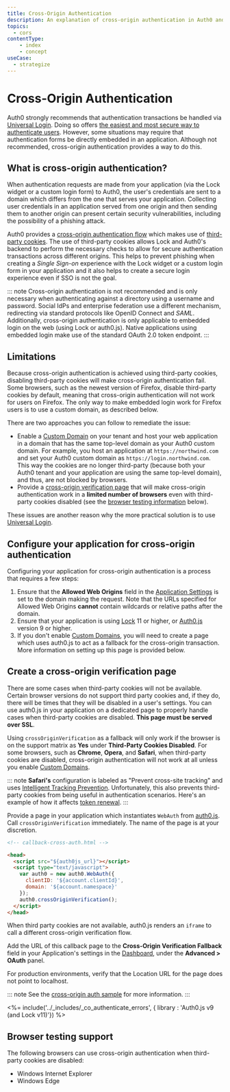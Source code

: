 ```yaml
---
title: Cross-Origin Authentication
description: An explanation of cross-origin authentication in Auth0 and its compatibility with browsers.
topics:
  - cors
contentType:
    - index
    - concept
useCase: 
  - strategize
---
```

# Cross-Origin Authentication

Auth0 strongly recommends that authentication transactions be handled via [Universal Login](/hosted-pages/login). Doing so offers [the easiest and most secure way to authenticate users](guides/login/universal-vs-embedded). However, some situations may require that authentication forms be directly embedded in an application. Although not recommended, cross-origin authentication provides a way to do this.

## What is cross-origin authentication?

When authentication requests are made from your application (via the Lock widget or a custom login form) to Auth0, the user's credentials are sent to a domain which differs from the one that serves your application. Collecting user credentials in an application served from one origin and then sending them to another origin can present certain security vulnerabilities, including the possibility of a phishing attack.

Auth0 provides a [cross-origin authentication flow](https://raw.githubusercontent.com/jaredhanson/draft-openid-connect-cross-origin-authentication/master/Draft-1.0.txt) which makes use of [third-party cookies](https://developer.mozilla.org/en-US/docs/Web/HTTP/Cookies#Third-party_cookies). The use of third-party cookies allows Lock and Auth0's backend to perform the necessary checks to allow for secure authentication transactions across different origins. This helps to prevent phishing when creating a <dfn data-key="single-sign-on">Single Sign-on</dfn> experience with the Lock widget or a custom login form in your application and it also helps to create a secure login experience even if SSO is not the goal.

::: note
Cross-origin authentication is not recommended and is only necessary when authenticating against a directory using a username and password. Social IdPs and enterprise federation use a different mechanism, redirecting via standard protocols like OpenID Connect and <dfn data-key="security-assertion-markup-language">SAML</dfn>. Additionally, cross-origin authentication is only applicable to embedded login on the web (using Lock or auth0.js). Native applications using embedded login make use of the standard OAuth 2.0 token endpoint.
:::

## Limitations

Because cross-origin authentication is achieved using third-party cookies, disabling third-party cookies will make cross-origin authentication fail. Some browsers, such as the newest version of Firefox, disable third-party cookies by default, meaning that cross-origin authentication will not work for users on Firefox. The only way to make embedded login work for Firefox users is to use a custom domain, as described below.

There are two approaches you can follow to remediate the issue:

- Enable a [Custom Domain](/custom-domains) on your tenant and host your web application in a domain that has the same top-level domain as your Auth0 custom domain. For example, you host an application at `https://northwind.com` and set your Auth0 custom domain as `https://login.northwind.com`. This way the cookies are no longer third-party (because both your Auth0 tenant and your application are using the same top-level domain), and thus, are not blocked by browsers.
- Provide a [cross-origin verification page](#create-a-cross-origin-verification-page) that will make cross-origin authentication work in a **limited number of browsers** even with third-party cookies disabled (see the [browser testing information](#browser-testing-support) below).

These issues are another reason why the more practical solution is to use [Universal Login](/hosted-pages/login).

## Configure your application for cross-origin authentication

Configuring your application for cross-origin authentication is a process that requires a few steps:

1. Ensure that the **Allowed Web Origins** field in the [Application Settings](${manage_url}/#/applications/${account.clientId}/settings) is set to the domain making the request. Note that the URLs specified for Allowed Web Origins **cannot** contain wildcards or relative paths after the domain.
1. Ensure that your application is using [Lock](/libraries/lock) 11 or higher, or [Auth0.js](/libraries/auth0js) version 9 or higher.
1. If you don't enable [Custom Domains](/custom-domains), you will need to create a page which uses auth0.js to act as a fallback for the cross-origin transaction. More information on setting up this page is provided below.

## Create a cross-origin verification page

There are some cases when third-party cookies will not be available. Certain browser versions do not support third party cookies and, if they do, there will be times that they will be disabled in a user's settings. You can use auth0.js in your application on a dedicated page to properly handle cases when third-party cookies are disabled. **This page must be served over SSL**.

Using `crossOriginVerification` as a fallback will only work if the browser is on the support matrix as **Yes** under **Third-Party Cookies Disabled**. For some browsers, such as **Chrome**, **Opera**, and **Safari**, when third-party cookies are disabled, cross-origin authentication will not work at all unless you enable [Custom Domains](/custom-domains).

::: note
**Safari's** configuration is labeled as "Prevent cross-site tracking" and uses [Intelligent Tracking Prevention](https://webkit.org/blog/7675/intelligent-tracking-prevention/). Unfortunately, this also prevents third-party cookies from being useful in authentication scenarios. Here's an example of how it affects [token renewal](/api-auth/token-renewal-in-safari).
:::

Provide a page in your application which instantiates `WebAuth` from [auth0.js](/libraries/auth0js). Call `crossOriginVerification` immediately. The name of the page is at your discretion.

```html
<!-- callback-cross-auth.html -->

<head>
  <script src="${auth0js_url}"></script>
  <script type="text/javascript">
    var auth0 = new auth0.WebAuth({
      clientID: '${account.clientId}',
      domain: '${account.namespace}'
    });
    auth0.crossOriginVerification();
  </script>
</head>
```

When third party cookies are not available, auth0.js renders an `iframe` to call a different cross-origin verification flow.

Add the URL of this callback page to the **Cross-Origin Verification Fallback** field in your Application's settings in the [Dashboard](${manage_url}), under the **Advanced > OAuth** panel.

For production environments, verify that the Location URL for the page does not point to localhost.

::: note
See the [cross-origin auth sample](https://github.com/auth0/lock/blob/master/support/callback-cross-auth.html) for more information.
:::

<%= include('../_includes/_co_authenticate_errors', { library : 'Auth0.js v9 (and Lock v11)'}) %>

## Browser testing support

The following browsers can use cross-origin authentication when third-party cookies are disabled:

* Windows Internet Explorer
* Windows Edge
